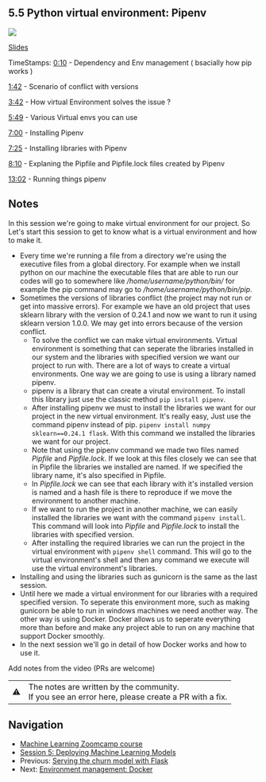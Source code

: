 ## 5.5 Python virtual environment: Pipenv

<a href="https://www.youtube.com/watch?v=BMXh8JGROHM&list=PL3MmuxUbc_hIhxl5Ji8t4O6lPAOpHaCLR"><img src="images/thumbnail-5-05.jpg"></a>

[Slides](https://www.slideshare.net/AlexeyGrigorev/ml-zoomcamp-5-model-deployment)


TimeStamps:
[0:10](https://www.youtube.com/watch?v=BMXh8JGROHM&t=10s) - Dependency and Env management ( bsacially how pip works )

[1:42](https://www.youtube.com/watch?v=BMXh8JGROHM&t=102s) - Scenario of conflict with versions

[3:42](https://www.youtube.com/watch?v=BMXh8JGROHM&t=222s) - How virtual Environment solves the issue ?

[5:49](https://www.youtube.com/watch?v=BMXh8JGROHM&t=349s) - Various Virtual envs you can use

[7:00](https://www.youtube.com/watch?v=BMXh8JGROHM&t=420s) - Installing Pipenv

[7:25](https://www.youtube.com/watch?v=BMXh8JGROHM&t=445s) - Installing libraries with Pipenv

[8:10](https://www.youtube.com/watch?v=BMXh8JGROHM&t=490s) - Explaning the Pipfile and Pipfile.lock files created by Pipenv

[13:02](https://www.youtube.com/watch?v=BMXh8JGROHM&t=782s) - Running  things pipenv


## Notes
In this session we're going to make virtual environment for our project. So Let's start this session to get to know what is a virtual environment and how to make it.
- Every time we're running a file from a directory we're using the executive files from a global directory. For example when we install python on our machine the executable files that are able to run our codes will go to somewhere like _/home/username/python/bin/_ for example the pip command may go to _/home/username/python/bin/pip_.
- Sometimes the versions of libraries conflict (the project may not run or get into massive errors). For example we have an old project that uses sklearn library with the version of 0.24.1 and now we want to run it using sklearn version 1.0.0. We may get into errors because of the version conflict.
   - To solve the conflict we can make virtual environments. Virtual environment is something that can seperate the libraries installed in our system and the libraries with specified version we want our project to run with. There are a lot of ways to create a virtual environments. One way we are going to use is using a library named pipenv.
   - pipenv is a library that can create a virutal environment. To install this library just use the classic method ```pip install pipenv```.
   - After installing pipenv we must to install the libraries we want for our project in the new virtual environment. It's really easy, Just use the command pipenv instead of pip. ```pipenv install numpy sklearn==0.24.1 flask```. With this command we installed the libraries we want for our project.
   - Note that using the pipenv command we made two files named _Pipfile_ and _Pipfile.lock_. If we look at this files closely we can see that in Pipfile the libraries we installed are named. If we specified the library name, it's also specified in Pipfile.
   - In _Pipfile.lock_ we can see that each library with it's installed version is named and a hash file is there to reproduce if we move the environment to another machine.
   - If we want to run the project in another machine, we can easily installed the libraries we want with the command ```pipenv install```. This command will look into _Pipfile_ and _Pipfile.lock_ to install the libraries with specified version.
   - After installing the required libraries we can run the project in the virtual environment with ```pipenv shell``` command. This will go to the virtual environment's shell and then any command we execute will use the virtual environment's libraries.
- Installing and using the libraries such as gunicorn is the same as the last session.
- Until here we made a virtual environment for our libraries with a required specified version. To seperate this environment more, such as making gunicorn be able to run in windows machines we need another way. The other way is using Docker. Docker allows us to seperate everything more than before and make any project able to run on any machine that support Docker smoothly.
- In the next session we'll go in detail of how Docker works and how to use it.

Add notes from the video (PRs are welcome)


<table>
   <tr>
      <td>⚠️</td>
      <td>
         The notes are written by the community. <br>
         If you see an error here, please create a PR with a fix.
      </td>
   </tr>
</table>


## Navigation

* [Machine Learning Zoomcamp course](../)
* [Session 5: Deploying Machine Learning Models](./)
* Previous: [Serving the churn model with Flask](04-flask-deployment.md)
* Next: [Environment management: Docker](06-docker.md)
